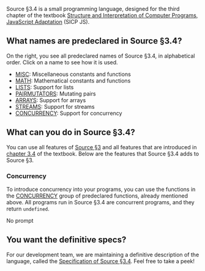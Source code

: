 Source §3.4 is a small programming language, designed for the third chapter
of the textbook
<a href="https://sicp.comp.nus.edu.sg">Structure and Interpretation
of Computer Programs, JavaScript Adaptation</a> (SICP JS). 

## What names are predeclared in Source §3.4?

On the right, you see all predeclared names of Source §3.4, in alphabetical
order. Click on a name to see how it is used.
  <ul>
    <li>
      <a href="../MISC/index.html">MISC</a>: Miscellaneous constants and functions
    </li>
    <li>
      <a href="../MATH/index.html">MATH</a>: Mathematical constants and functions
    </li>
    <li>
      <a href="../LISTS/index.html">LISTS</a>: Support for lists
    </li>
    <li>
      <a href="../PAIRMUTATORS/index.html">PAIRMUTATORS</a>: Mutating pairs
    </li>
    <li>
      <a href="../ARRAYS/index.html">ARRAYS</a>: Support for arrays
    </li>
    <li>
      <a href="../STREAMS/index.html">STREAMS</a>: Support for streams
    </li>
    <li>
      <a href="../CONCURRENCY/index.html">CONCURRENCY</a>: Support for concurrency
    </li>
  </ul>

## What can you do in Source §3.4?

You can use all features of
<a href="../source_3/">Source §3</a> and all
features that are introduced in
<a href="https://sicp.comp.nus.edu.sg/chapters/65">chapter 3.4</a> of the
textbook.
Below are the features that Source §3.4 adds to Source §3.

### Concurrency
To introduce concurrency into your programs, you can use the
functions in the <a href="../CONCURRENCY/">CONCURRENCY</a> group
of predeclared functions, already mentioned above. All programs
run in Source §3.4 are concurrent programs, and they return
`undefined`.

No prompt

###

## You want the definitive specs?

For our development team, we are maintaining a definitive description
of the language, called the
<a href="../source_3.4.pdf">Specification of Source §3.4</a>. Feel free to
take a peek!



